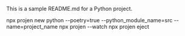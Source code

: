 This is a sample README.md for a Python project.

npx projen new python --poetry=true --python_module_name=src --name=project_name
npx projen --watch
npx projen eject